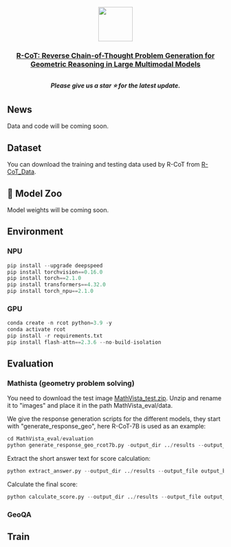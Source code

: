 <p align="center">
    <img src="https://s21.ax1x.com/2024/10/17/pAUm9qH.png" width="80" style="margin-bottom: 0.2;"/>
<p>

<h3 align="center"> <a href="">R-CoT: Reverse Chain-of-Thought Problem Generation for Geometric Reasoning in Large Multimodal Models</a></h3>
<h2></h2>

<h5 align="center"> Please give us a star ⭐ for the latest update.  </h5>

<h5 align="center">


## News 
Data and code will be coming soon.


## Dataset
You can download the training and testing data used by R-CoT from [R-CoT_Data](https://huggingface.co/datasets/dle666/R-CoT).

## 🐳 Model Zoo
Model weights will be coming soon.

## Environment
### NPU
```python
pip install --upgrade deepspeed
pip install torchvision==0.16.0
pip install torch==2.1.0
pip install transformers==4.32.0
pip install torch_npu==2.1.0
```
### GPU
```python
conda create -n rcot python=3.9 -y
conda activate rcot
pip install -r requirements.txt
pip install flash-attn==2.3.6 --no-build-isolation
```


## Evaluation
### Mathista (geometry problem solving)
You need to download the test image [MathVista_test.zip](https://huggingface.co/datasets/dle666/R-CoT). Unzip and rename it to "images" and place it in the path MathVista_eval/data.

We give the response generation scripts for the different models, they start with "generate_response_geo", here R-CoT-7B is used as an example:
```python
cd MathVista_eval/evaluation
python generate_response_geo_rcot7b.py -output_dir ../results --output_file output_bard.json --checkpoint weight_path
```

Extract the short answer text for score calculation:
```python
python extract_answer.py --output_dir ../results --output_file output_bard.json 
```

Calculate the final score:
```python
python calculate_score.py --output_dir ../results --output_file output_bard.json --score_file scores.json
```

### GeoQA


## Train
